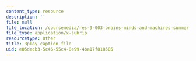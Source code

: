 ```yaml
---
content_type: resource
description: ''
file: null
file_location: /coursemedia/res-9-003-brains-minds-and-machines-summer-course-summer-2015/e05decb35c4655c48e994ba17f818585_TjrRSOHQACw.vtt
file_type: application/x-subrip
resourcetype: Other
title: 3play caption file
uid: e05decb3-5c46-55c4-8e99-4ba17f818585
---
```

